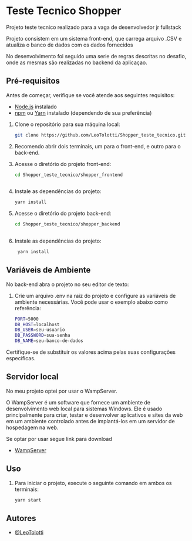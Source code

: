 
# Teste Tecnico Shopper

Projeto teste tecnico realizado para a vaga de desenvolvedor jr fullstack

Projeto consistem em um sistema front-end, que carrega arquivo .CSV e atualiza o banco de dados com os dados fornecidos

No desenvolvimento foi seguido uma serie de regras descritas no desafio, onde as mesmas são realizadas no backend da aplicaçao.



## Pré-requisitos

Antes de começar, verifique se você atende aos seguintes requisitos:

- [Node.js](https://nodejs.org/) instalado
- [npm](https://www.npmjs.com/) ou [Yarn](https://yarnpkg.com/) instalado (dependendo de sua preferência)

1. Clone o repositório para sua máquina local:

   ```bash
   git clone https://github.com/LeoTolotti/Shopper_teste_tecnico.git  

2. Recomendo abrir dois terminais, um para o front-end, e outro para o back-end.

3. Acesse o diretório do projeto front-end:

   ```bash
   cd Shopper_teste_tecnico/shopper_frontend  
 
4. Instale as dependências do projeto:

   ```bash
   yarn install 

5. Acesse o diretório do projeto back-end:

   ```bash
   cd Shopper_teste_tecnico/shopper_backend 
 
6. Instale as dependências do projeto:

   ```bash
    yarn install  

## Variáveis de Ambiente

No back-end abra o projeto no seu editor de texto:

1. Crie um arquivo .env na raiz do projeto e configure as variáveis de ambiente necessárias. Você pode usar o exemplo abaixo como referência:
   ```bash
   PORT=5000
   DB_HOST=localhost
   DB_USER=seu-usuario
   DB_PASSWORD=sua-senha
   DB_NAME=seu-banco-de-dados
Certifique-se de substituir os valores acima pelas suas configurações específicas.

## Servidor local

No meu projeto optei por usar o WampServer.

O WampServer é um software que fornece um ambiente de desenvolvimento web local para sistemas Windows. Ele é usado principalmente para criar, testar e desenvolver aplicativos e sites da web em um ambiente controlado antes de implantá-los em um servidor de hospedagem na web.

Se optar por usar segue link para download
- [WampServer](https://www.wampserver.com/en/download-wampserver-64bits/) 

 ## Uso
1. Para iniciar o projeto, execute o seguinte comando em ambos os terminais:
   ```bash
   yarn start 
## Autores

- [@LeoTolotti](https://github.com/LeoTolotti)


